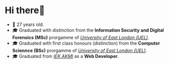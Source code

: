 # Hi there👋
- 🎂 27 years old.
- 🎓 Graduated with distinction from the **Information Security and Digital Forensics (MSc)** prorgamme of [*University of East London (UEL)*](https://www.uel.ac.uk).
- 🎓 Graduated with first class honours (distinction) from the **Computer Sciennce (BSc)** prorgamme of [*University of East London (UEL)*](https://www.uel.ac.uk).
- 🎓 Graduated from [*IEK AKMI*](https://iek-akmi.edu.gr/) as a **Web Developer**.
